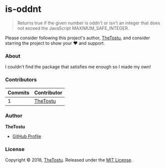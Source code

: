 # is-oddnt
> Returns true if the given number is oddn't or isn't an integer that does not exceed the JavaScript MAXIMUM_SAFE_INTEGER.

Please consider following this project's author, [TheTostu](https://github.com/TheTostu), and consider starring the project to show your :heart: and support.

### About

I couldn't find the package that satisfies me enough so I made my own!

### Contributors

| **Commits** | **Contributor** |
| --- | --- |
| 1 | [TheTostu](https://github.com/TheTostu) |

### Author

**TheTostu**

* [GitHub Profile](https://github.com/TheTostu)

### License

Copyright © 2018, [TheTostu](https://github.com/TheTostu).
Released under the [MIT License](LICENSE).
